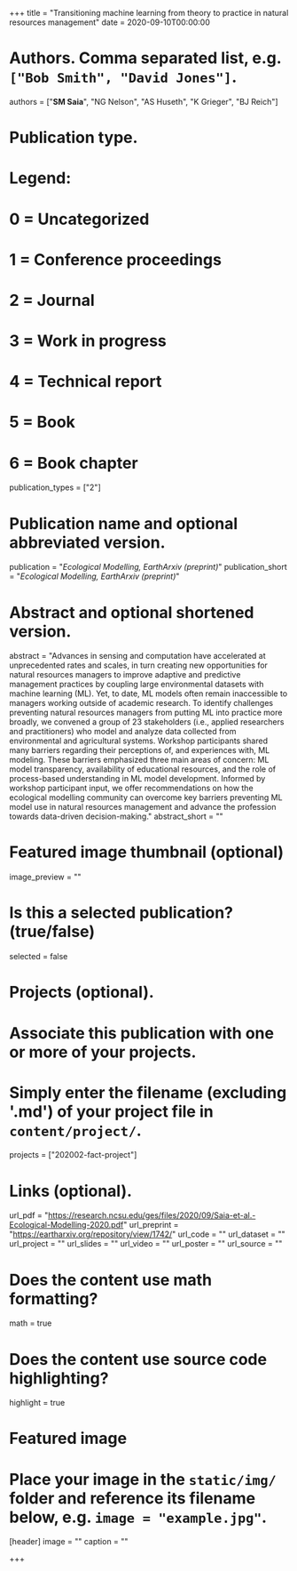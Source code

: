 +++
title = "Transitioning machine learning from theory to practice in natural resources management"
date = 2020-09-10T00:00:00

# Authors. Comma separated list, e.g. `["Bob Smith", "David Jones"]`.
authors = ["**SM Saia**", "NG Nelson", "AS Huseth", "K Grieger", "BJ Reich"]

# Publication type.
# Legend:
# 0 = Uncategorized
# 1 = Conference proceedings
# 2 = Journal
# 3 = Work in progress
# 4 = Technical report
# 5 = Book
# 6 = Book chapter
publication_types = ["2"]

# Publication name and optional abbreviated version.
publication = "*Ecological Modelling, EarthArxiv (preprint)*"
publication_short = "*Ecological Modelling, EarthArxiv (preprint)*"

# Abstract and optional shortened version.
abstract = "Advances in sensing and computation have accelerated at unprecedented rates and scales, in turn creating new opportunities for natural resources managers to improve adaptive and predictive management practices by coupling large environmental datasets with machine learning (ML). Yet, to date, ML models often remain inaccessible to managers working outside of academic research. To identify challenges preventing natural resources managers from putting ML into practice more broadly, we convened a group of 23 stakeholders (i.e., applied researchers and practitioners) who model and analyze data collected from environmental and agricultural systems. Workshop participants shared many barriers regarding their perceptions of, and experiences with, ML modeling. These barriers emphasized three main areas of concern: ML model transparency, availability of educational resources, and the role of process-based understanding in ML model development. Informed by workshop participant input, we offer recommendations on how the ecological modelling community can overcome key barriers preventing ML model use in natural resources management and advance the profession towards data-driven decision-making."
abstract_short = ""

# Featured image thumbnail (optional)
image_preview = ""

# Is this a selected publication? (true/false)
selected = false

# Projects (optional).
#   Associate this publication with one or more of your projects.
#   Simply enter the filename (excluding '.md') of your project file in `content/project/`.
projects = ["202002-fact-project"]

# Links (optional).
url_pdf = "https://research.ncsu.edu/ges/files/2020/09/Saia-et-al.-Ecological-Modelling-2020.pdf"
url_preprint = "https://eartharxiv.org/repository/view/1742/"
url_code = ""
url_dataset = ""
url_project = ""
url_slides = ""
url_video = ""
url_poster = ""
url_source = ""

# Does the content use math formatting?
math = true

# Does the content use source code highlighting?
highlight = true

# Featured image
# Place your image in the `static/img/` folder and reference its filename below, e.g. `image = "example.jpg"`.
[header]
image = ""
caption = ""

+++